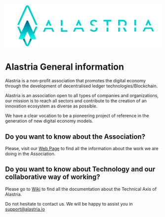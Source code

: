![Alastria Logo](./img/Marca-Alastria-Principal-H_Fondo_Blanco_Solido.png)

# Alastria General information

Alastria is a non-profit association that promotes the digital economy through the development of decentralised ledger technologies/Blockchain.

Alastria is an association open to all types of companies and organizations, our mission is to reach all sectors and contribute to the creation of an innovation ecosystem as diverse as possible.

We have a clear vocation to be a pioneering project of reference in the generation of new digital economy models.

## Do you want to know about the Association?
Please, visit our [Web Page](https://alastria.io) to find all the information about the work we are doing in the Association.

## Do you want to know about Technology and our collaborative way of working?
Please go to [Wiki](https://github.com/alastria/Alastria/wiki) to find all the documentation about the Technical Axis of Alastria.

Do not hesitate to contact us. We will be happy to assist you in [support@alastria.io](mailto:support@alastria.io)

